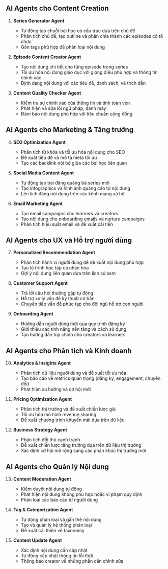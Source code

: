 ## AI Agents cho Content Creation

1. **Series Generator Agent**

   - Tự động tạo chuỗi bài học có cấu trúc dựa trên chủ đề
   - Phân tích chủ đề, tạo outline và phân chia thành các episodes có tổ chức
   - Gắn tags phù hợp để phân loại nội dung

2. **Episode Content Creator Agent**

   - Tạo nội dung chi tiết cho từng episode trong series
   - Tối ưu hóa nội dung giáo dục với giọng điệu phù hợp và thông tin chính xác
   - Định dạng nội dung với các tiêu đề, danh sách, và trích dẫn

3. **Content Quality Checker Agent**
   - Kiểm tra sự chính xác của thông tin và tính toàn vẹn
   - Phát hiện và sửa lỗi ngữ pháp, đánh máy
   - Đảm bảo nội dung phù hợp với tiêu chuẩn cộng đồng

## AI Agents cho Marketing & Tăng trưởng

4. **SEO Optimization Agent**

   - Phân tích từ khóa và tối ưu hóa nội dung cho SEO
   - Đề xuất tiêu đề và mô tả meta tối ưu
   - Tạo các backlink nội bộ giữa các bài học liên quan

5. **Social Media Content Agent**

   - Tự động tạo bài đăng quảng bá series mới
   - Tạo infographics và hình ảnh quảng cáo từ nội dung
   - Lên lịch đăng nội dung trên các kênh mạng xã hội

6. **Email Marketing Agent**
   - Tạo email campaigns cho learners và creators
   - Tạo nội dung cho onboarding emails và nurture campaigns
   - Phân tích hiệu suất email và đề xuất cải tiến

## AI Agents cho UX và Hỗ trợ người dùng

7. **Personalized Recommendation Agent**

   - Phân tích hành vi người dùng để đề xuất nội dung phù hợp
   - Tạo lộ trình học tập cá nhân hóa
   - Gợi ý nội dung liên quan dựa trên lịch sử xem

8. **Customer Support Agent**

   - Trả lời câu hỏi thường gặp tự động
   - Hỗ trợ xử lý vấn đề kỹ thuật cơ bản
   - Chuyển tiếp vấn đề phức tạp cho đội ngũ hỗ trợ con người

9. **Onboarding Agent**
   - Hướng dẫn người dùng mới qua quy trình đăng ký
   - Giới thiệu các tính năng nền tảng và cách sử dụng
   - Tạo hướng dẫn tùy chỉnh cho creators và learners

## AI Agents cho Phân tích và Kinh doanh

10. **Analytics & Insights Agent**

    - Phân tích dữ liệu người dùng và đề xuất tối ưu hóa
    - Tạo báo cáo về metrics quan trọng (đăng ký, engagement, chuyển đổi)
    - Phát hiện xu hướng và cơ hội mới

11. **Pricing Optimization Agent**

    - Phân tích thị trường và đề xuất chiến lược giá
    - Tối ưu hóa mô hình revenue sharing
    - Đề xuất chương trình khuyến mãi dựa trên dữ liệu

12. **Business Strategy Agent**
    - Phân tích đối thủ cạnh tranh
    - Đề xuất chiến lược tăng trưởng dựa trên dữ liệu thị trường
    - Xác định cơ hội mở rộng sang các phân khúc thị trường mới

## AI Agents cho Quản lý Nội dung

13. **Content Moderation Agent**

    - Kiểm duyệt nội dung tự động
    - Phát hiện nội dung không phù hợp hoặc vi phạm quy định
    - Phân loại các báo cáo từ người dùng

14. **Tag & Categorization Agent**

    - Tự động phân loại và gắn thẻ nội dung
    - Tạo và quản lý hệ thống phân loại
    - Đề xuất cải thiện về taxonomy

15. **Content Update Agent**
    - Xác định nội dung cần cập nhật
    - Tự động cập nhật thông tin lỗi thời
    - Thông báo creator về những phần cần chỉnh sửa
